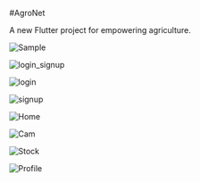 #AgroNet

A new Flutter project for empowering agriculture.

![Sample](https://github.com/KRISHNA-663/AgroNet/assets/93438911/98624feb-228e-4e03-bbfc-0d6947e4cc17)

![login_signup](https://github.com/KRISHNA-663/AgroNet/assets/93438911/b82fdf11-da00-476b-be14-905efecf99b9)

![login](https://github.com/KRISHNA-663/AgroNet/assets/93438911/02cf7172-0319-4357-ae49-593d5ea48c9a)

![signup](https://github.com/KRISHNA-663/AgroNet/assets/93438911/0d18f07b-ecd6-48ed-a100-44fcdad7fce7)

![Home](https://github.com/KRISHNA-663/AgroNet/assets/93438911/d0e01259-7066-4aaa-813f-34240779f865)

![Cam](https://github.com/KRISHNA-663/AgroNet/assets/93438911/59c74965-b116-4515-923b-7393b3517e89)


![Stock](https://github.com/KRISHNA-663/AgroNet/assets/93438911/f1d1cbd7-f9ae-497a-9edc-0d6e0b72379b)

![Profile](https://github.com/KRISHNA-663/AgroNet/assets/93438911/89313131-4657-429a-9f49-d58a03757de4)
